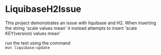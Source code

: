 # LiquibaseH2Issue

This project demonstrates an issue with liquibase and H2. When inserting the string 'scale values mean' it instead attempts to insert 'scale KEY(version) values mean'

run the test using the command<br/>
```mvn liquibase:update```
